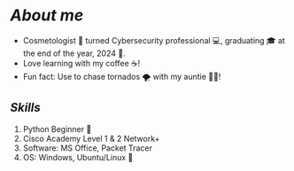 # *About me*
* Cosmetologist :nail_care: turned Cybersecurity professional 💻, graduating 🎓 at the end of the year, 2024 :tada:.
* Love learning with my coffee :coffee:!
* Fun fact: Use to chase tornados :tornado: with my auntie 👱‍♀️!
## *Skills*
1. Python Beginner 🐍
2. Cisco Academy Level 1 & 2 Network+
3. Software: MS Office, Packet Tracer
4. OS: Windows, Ubuntu/Linux 🐧
